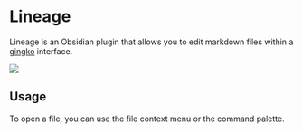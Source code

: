 # Lineage
Lineage is an Obsidian plugin that allows you to edit markdown files within a [gingko](https://gingkowriter.com/) interface.

![](https://raw.githubusercontent.com/ycnmhd/obsidian-lineage/docs/docs/media/screenshot.png)

## Usage
To open a file, you can use the file context menu or the command palette.
